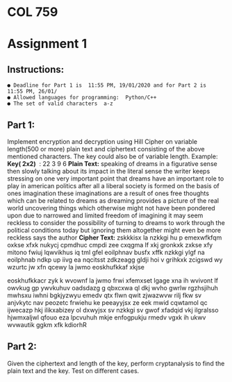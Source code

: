 # COL 759

# Assignment 1

## Instructions:

```
● Deadline for Part 1 is ​ 11:55 PM, 19/01/2020 ​and for Part 2 is ​ 11:55 PM, 26/01/
● Allowed languages for programming: ​ Python/C++
● The set of valid characters ​ a-z
```
## Part 1:

Implement encryption and decryption using Hill Cipher on variable length(500 or more) plain text and
ciphertext consisting of the above mentioned characters. The key could also be of variable length.
Example:
**Key( 2x2)** ​ : 22 3 9 6
**Plain Text:**
speaking of dreams in a figurative sense then slowly talking about its impact in the literal sense the
writer keeps stressing on one very important point that dreams have an important role to play in
american politics after all a liberal society is formed on the basis of ones imagination these imaginations
are a result of ones free thoughts which can be related to dreams as dreaming provides a picture of the
real world uncovering things which otherwise might not have been pondered upon due to narrowed and
limited freedom of imagining it may seem reckless to consider the possibility of turning to dreams to
work through the political conditions today but ignoring them altogether might even be more reckless
says the author
**Cipher Text:**
zskkkisx la nzkkgi hu p emexwfkfqm oxkse xfxk nukycj cpmdhuc cmpdi zee cxqgma lf xkj gronkxk
zxkse xfy mitono fwiuj lqwvikhus iq tml gfel eoilphnav busfx xffk nzkkgi ylgf na eoilphnab ndkp up iivg
ea nqcitsst zdkzeagg gldji hoi v grihkxk zcigswd wy wzurtc jw xfn qcewy la jwmo eoskhufkkaf xkjse


eoskhufkkacr zyk k wvownf la jwmo frwi xfemxset lgage xna ih wvivont lf owvkug gp ywvkuhuv
oadsdazg g qbxcxwa ql dkj wvho gwrlw rgzhsjihuh mwhsxu iwhni bgkjyzwyu emedv qtx flwn qwit
zjwazwvw rilj fkw sv anjvkytc nav peozetc frwiehu ke peeayyjsx ze eek mwid cqwtamol qc ijwecazp hkj
ilikxabizey ol dxwyjsx sv nzkkgi sv gwof xfadqid vkj ilgralsso hjwmxaljwl qfouo eza lpcvuhuh mkje
enfogpukju rmedv vgxk ih ukwv wvwautik ggkm xfk kdiorhR

## Part 2:

Given the ciphertext and length of the key, perform cryptanalysis to find the plain text and the key. Test
on different cases.


